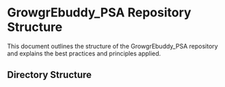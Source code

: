 # GrowgrEbuddy_PSA Repository Structure

This document outlines the structure of the GrowgrEbuddy_PSA repository and explains the best practices and principles applied.

## Directory Structure


